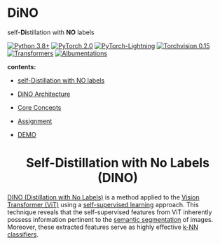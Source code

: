 # DiNO
self-**Di**stillation with **NO** labels

[![Python 3.8+](https://img.shields.io/badge/python-3.8+-blue.svg)](https://www.python.org/downloads/release/python-380/)
[![PyTorch 2.0](https://img.shields.io/badge/torch-v2.0-brightgreen)](https://pytorch.org/docs/stable/index.html)
[![PyTorch-Lightning](https://img.shields.io/badge/pytorch_lightning-v2.0.6-orange)](https://lightning.ai/docs/pytorch/latest/)
[![Torchvision 0.15](https://img.shields.io/badge/torchvision-v0.15-green)](https://pytorch.org/vision/stable/index.html)
[![Transformers](https://img.shields.io/badge/Transformers-v4.34.0-lightgreen)](https://huggingface.co/docs/transformers/index)
[![Albumentations](https://img.shields.io/badge/Albumentations-v1.3.1-yellow)](https://albumentations.ai/docs/)

**contents:**

- [self-Distillation with NO labels](./README.md/#DINO)

- [DiNO Architecture](./README.md/#dino-architecture)
  
- [Core Concepts](./README.md/#TERMS)
- [Assignment](./README.md/#Assignment)
- [DEMO](./README.md/#demo)

<h1 align = 'center', id = "DINO"> Self-Distillation with No Labels (DINO) </h1>

[DINO (Distillation with No Labels)](./CONCEPTS.md/#DINO) is a method applied to the [Vision Transformer (ViT)](./CONCEPTS.md/#VIT) using a [self-supervised learning](./CONCEPTS.md/#SSL) approach. This technique reveals that the self-supervised features from ViT inherently possess information pertinent to the [semantic segmentation](./CONCEPTS.md/#seg) of images. Moreover, these extracted features serve as highly effective [k-NN classifiers](./CONCEPTS.md/#KNN).

